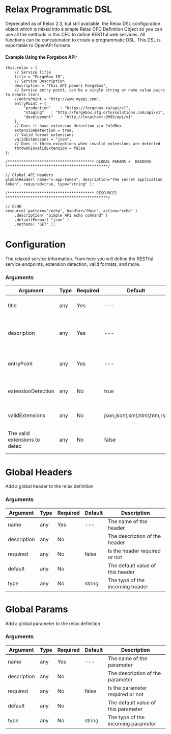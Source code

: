 # Relax Programmatic DSL

Deprecated as of Relax 2.3, but still available,  the Relax DSL configuration object which is mixed into a simple Relax CFC Definition Object so you can use all the methods in this CFC to define RESTful web services. All functions can be concatenated to create a programmatic DSL.  This DSL is exportable to OpenAPI formats.

#### Example Using the Forgebox API:

```
this.relax = {
	// Service Title
	title = "ForgeBox IO",
	// Service Description
	description = "This API powers ForgeBox",
	// Service entry point, can be a single string or name value pairs to denote tiers
	//entryPoint = "http://www.myapi.com",
	entryPoint = {
		"production" 	: "https://forgebox.io/api/v1",
		"staging" 	: "http://forgebox.stg.ortussolutions.com/api/v1",
		"development" 	: "http://localhost:9095/api/v1"
	},
	// Does it have extension detection via ColdBox
	extensionDetection = true,
	// Valid format extensions
	validExtensions = "json",
	// Does it throw exceptions when invalid extensions are detected
	throwOnInvalidExtension = false		
};

/************************************** GLOBAL PARAMS +  HEADERS *********************************************/

// Global API Headers
globalHeader( name="x-app-token", description="The secret application token", required=true, type="string" );

/************************************** RESOURCES *********************************************/

// ECHO
resource( pattern="/echo", handler="Main", action="echo" )
	.description( "Simple API echo command" )
	.defaultFormat( "json" )
	.methods( "GET" );
```

# Configuration

The relaxed service information. From here you will define the RESTful service endpoints, extension detection, valid formats, and more.

### Arguments

| Argument | Type | Required | Default | Description |
| --- | --- | --- | --- | --- |
| title | any | Yes | --- | The title of the RESTful service |
| description | any | Yes | --- | The description of the RESTful service |
| entryPoint | any | Yes | --- | A simple URL or a structure of entry points |
| extensionDetection | any | No | true | Will this API do extension detection |
| validExtensions | any | No | json,jsont,xml,html,htm,rss | The valid extensions to detect |
| The valid extensions to detec | any | No | false | Throw on invalid extensions or not |

# Global Headers

Add a global header to the relax definition

### Arguments

| Argument | Type | Required | Default | Description |
| --- | --- | --- | --- | --- |
| name | any | Yes | --- | The name of the header |
| description | any | No |  | The description of the header |
| required | any | No | false | Is the header required or not |
| default | any | No |  | The default value of this header |
| type | any | No | string | The type of the incoming header |

# Global Params

Add a global parameter to the relax definition

### Arguments

| Argument | Type | Required | Default | Description |
| --- | --- | --- | --- | --- |
| name | any | Yes | --- | The name of the parameter |
| description | any | No |  | The description of the parameter |
| required | any | No | false | Is the parameter required or not |
| default | any | No |  | The default value of this parameter |
| type | any | No | string | The type of the incoming parameter |



